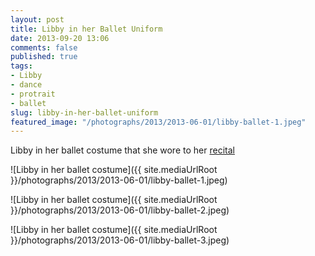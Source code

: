 ```yaml
---
layout: post
title: Libby in her Ballet Uniform
date: 2013-09-20 13:06
comments: false
published: true
tags: 
- Libby
- dance
- protrait
- ballet 
slug: libby-in-her-ballet-uniform
featured_image: "/photographs/2013/2013-06-01/libby-ballet-1.jpeg"
---
```

Libby in her ballet costume that she wore to her [recital](/blog/2013/08/18/libby-dance-recital/)

![Libby in her ballet costume]({{ site.mediaUrlRoot }}/photographs/2013/2013-06-01/libby-ballet-1.jpeg)

![Libby in her ballet costume]({{ site.mediaUrlRoot }}/photographs/2013/2013-06-01/libby-ballet-2.jpeg)

![Libby in her ballet costume]({{ site.mediaUrlRoot }}/photographs/2013/2013-06-01/libby-ballet-3.jpeg)
